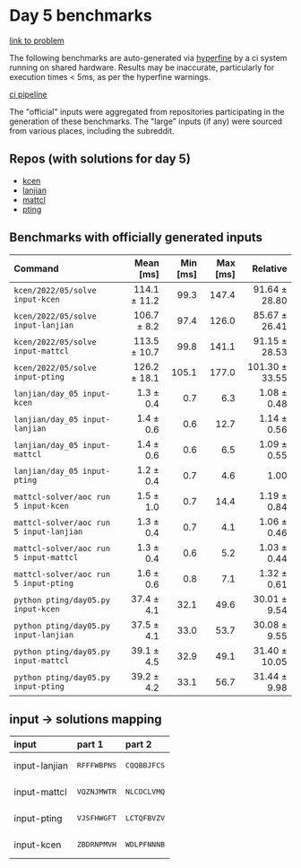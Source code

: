 # Day 5 benchmarks

[link to problem](http://adventofcode.com/2022/day/5)

The following benchmarks are auto-generated via [hyperfine](https://github.com/sharkdp/hyperfine) by a ci system running on shared hardware. Results may be inaccurate, particularly for execution times < 5ms, as per the hyperfine warnings.

[ci pipeline](http://ci.papercode.net:8080/teams/aoc2022/pipelines/aoc-compare-2022)

The "official" inputs were aggregated from repositories participating in the generation of these benchmarks. The "large" inputs (if any) were sourced from various places, including the subreddit.

## Repos (with solutions for day 5)


- [kcen](https://github.com/kcen/AdventOfCode)
- [lanjian](https://github.com/LanJian/aoc-2022)
- [mattcl](https://github.com/mattcl/aoc2022)
- [pting](https://github.com/pting/aoc2022)

## Benchmarks with officially generated inputs
| Command | Mean [ms] | Min [ms] | Max [ms] | Relative |
|:---|---:|---:|---:|---:|
| `kcen/2022/05/solve input-kcen` | 114.1 ± 11.2 | 99.3 | 147.4 | 91.64 ± 28.80 |
| `kcen/2022/05/solve input-lanjian` | 106.7 ± 8.2 | 97.4 | 126.0 | 85.67 ± 26.41 |
| `kcen/2022/05/solve input-mattcl` | 113.5 ± 10.7 | 99.8 | 141.1 | 91.15 ± 28.53 |
| `kcen/2022/05/solve input-pting` | 126.2 ± 18.1 | 105.1 | 177.0 | 101.30 ± 33.55 |
| `lanjian/day_05 input-kcen` | 1.3 ± 0.4 | 0.7 | 6.3 | 1.08 ± 0.48 |
| `lanjian/day_05 input-lanjian` | 1.4 ± 0.6 | 0.6 | 12.7 | 1.14 ± 0.56 |
| `lanjian/day_05 input-mattcl` | 1.4 ± 0.6 | 0.6 | 6.5 | 1.09 ± 0.55 |
| `lanjian/day_05 input-pting` | 1.2 ± 0.4 | 0.7 | 4.6 | 1.00 |
| `mattcl-solver/aoc run 5 input-kcen` | 1.5 ± 1.0 | 0.7 | 14.4 | 1.19 ± 0.84 |
| `mattcl-solver/aoc run 5 input-lanjian` | 1.3 ± 0.4 | 0.7 | 4.1 | 1.06 ± 0.46 |
| `mattcl-solver/aoc run 5 input-mattcl` | 1.3 ± 0.4 | 0.6 | 5.2 | 1.03 ± 0.44 |
| `mattcl-solver/aoc run 5 input-pting` | 1.6 ± 0.6 | 0.8 | 7.1 | 1.32 ± 0.61 |
| `python pting/day05.py input-kcen` | 37.4 ± 4.1 | 32.1 | 49.6 | 30.01 ± 9.54 |
| `python pting/day05.py input-lanjian` | 37.5 ± 4.1 | 33.0 | 53.7 | 30.08 ± 9.55 |
| `python pting/day05.py input-mattcl` | 39.1 ± 4.5 | 32.9 | 49.1 | 31.40 ± 10.05 |
| `python pting/day05.py input-pting` | 39.2 ± 4.2 | 33.1 | 56.7 | 31.44 ± 9.98 |

## input -> solutions mapping
|input|part 1|part 2|
|:---|:---|:---|
|input-lanjian|<pre>RFFFWBPNS</pre>|<pre>CQQBBJFCS</pre>|
|input-mattcl|<pre>VQZNJMWTR</pre>|<pre>NLCDCLVMQ</pre>|
|input-pting|<pre>VJSFHWGFT</pre>|<pre>LCTQFBVZV</pre>|
|input-kcen|<pre>ZBDRNPMVH</pre>|<pre>WDLPFNNNB</pre>|
